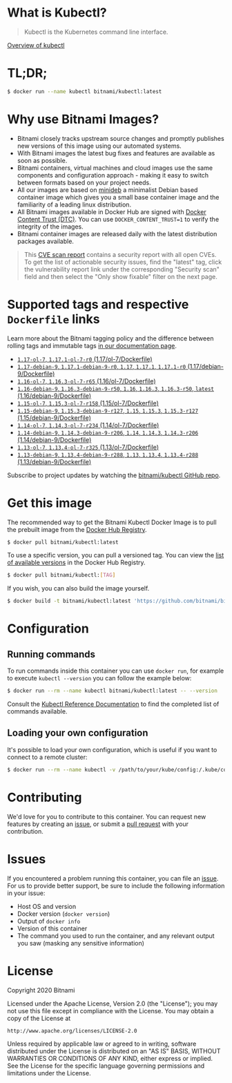 
# What is Kubectl?

> Kubectl is the Kubernetes command line interface.

[Overview of kubectl](https://kubernetes.io/docs/reference/kubectl/overview/)

# TL;DR;

```bash
$ docker run --name kubectl bitnami/kubectl:latest
```

# Why use Bitnami Images?

* Bitnami closely tracks upstream source changes and promptly publishes new versions of this image using our automated systems.
* With Bitnami images the latest bug fixes and features are available as soon as possible.
* Bitnami containers, virtual machines and cloud images use the same components and configuration approach - making it easy to switch between formats based on your project needs.
* All our images are based on [minideb](https://github.com/bitnami/minideb) a minimalist Debian based container image which gives you a small base container image and the familiarity of a leading linux distribution.
* All Bitnami images available in Docker Hub are signed with [Docker Content Trust (DTC)](https://docs.docker.com/engine/security/trust/content_trust/). You can use `DOCKER_CONTENT_TRUST=1` to verify the integrity of the images.
* Bitnami container images are released daily with the latest distribution packages available.


> This [CVE scan report](https://quay.io/repository/bitnami/kubectl?tab=tags) contains a security report with all open CVEs. To get the list of actionable security issues, find the "latest" tag, click the vulnerability report link under the corresponding "Security scan" field and then select the "Only show fixable" filter on the next page.

# Supported tags and respective `Dockerfile` links

Learn more about the Bitnami tagging policy and the difference between rolling tags and immutable tags [in our documentation page](https://docs.bitnami.com/containers/how-to/understand-rolling-tags-containers/).


* [`1.17-ol-7`, `1.17.1-ol-7-r0` (1.17/ol-7/Dockerfile)](https://github.com/bitnami/bitnami-docker-kubectl/blob/1.17.1-ol-7-r0/1.17/ol-7/Dockerfile)
* [`1.17-debian-9`, `1.17.1-debian-9-r0`, `1.17`, `1.17.1`, `1.17.1-r0` (1.17/debian-9/Dockerfile)](https://github.com/bitnami/bitnami-docker-kubectl/blob/1.17.1-debian-9-r0/1.17/debian-9/Dockerfile)
* [`1.16-ol-7`, `1.16.3-ol-7-r65` (1.16/ol-7/Dockerfile)](https://github.com/bitnami/bitnami-docker-kubectl/blob/1.16.3-ol-7-r65/1.16/ol-7/Dockerfile)
* [`1.16-debian-9`, `1.16.3-debian-9-r50`, `1.16`, `1.16.3`, `1.16.3-r50`, `latest` (1.16/debian-9/Dockerfile)](https://github.com/bitnami/bitnami-docker-kubectl/blob/1.16.3-debian-9-r50/1.16/debian-9/Dockerfile)
* [`1.15-ol-7`, `1.15.3-ol-7-r158` (1.15/ol-7/Dockerfile)](https://github.com/bitnami/bitnami-docker-kubectl/blob/1.15.3-ol-7-r158/1.15/ol-7/Dockerfile)
* [`1.15-debian-9`, `1.15.3-debian-9-r127`, `1.15`, `1.15.3`, `1.15.3-r127` (1.15/debian-9/Dockerfile)](https://github.com/bitnami/bitnami-docker-kubectl/blob/1.15.3-debian-9-r127/1.15/debian-9/Dockerfile)
* [`1.14-ol-7`, `1.14.3-ol-7-r234` (1.14/ol-7/Dockerfile)](https://github.com/bitnami/bitnami-docker-kubectl/blob/1.14.3-ol-7-r234/1.14/ol-7/Dockerfile)
* [`1.14-debian-9`, `1.14.3-debian-9-r206`, `1.14`, `1.14.3`, `1.14.3-r206` (1.14/debian-9/Dockerfile)](https://github.com/bitnami/bitnami-docker-kubectl/blob/1.14.3-debian-9-r206/1.14/debian-9/Dockerfile)
* [`1.13-ol-7`, `1.13.4-ol-7-r325` (1.13/ol-7/Dockerfile)](https://github.com/bitnami/bitnami-docker-kubectl/blob/1.13.4-ol-7-r325/1.13/ol-7/Dockerfile)
* [`1.13-debian-9`, `1.13.4-debian-9-r288`, `1.13`, `1.13.4`, `1.13.4-r288` (1.13/debian-9/Dockerfile)](https://github.com/bitnami/bitnami-docker-kubectl/blob/1.13.4-debian-9-r288/1.13/debian-9/Dockerfile)

Subscribe to project updates by watching the [bitnami/kubectl GitHub repo](https://github.com/bitnami/bitnami-docker-kubectl).

# Get this image

The recommended way to get the Bitnami Kubectl Docker Image is to pull the prebuilt image from the [Docker Hub Registry](https://hub.docker.com/r/bitnami/kubectl).

```bash
$ docker pull bitnami/kubectl:latest
```

To use a specific version, you can pull a versioned tag. You can view the [list of available versions](https://hub.docker.com/r/bitnami/kubectl/tags/) in the Docker Hub Registry.

```bash
$ docker pull bitnami/kubectl:[TAG]
```

If you wish, you can also build the image yourself.

```bash
$ docker build -t bitnami/kubectl:latest 'https://github.com/bitnami/bitnami-docker-kubectl.git#master:1.16/debian-9'
```

# Configuration

## Running commands

To run commands inside this container you can use `docker run`, for example to execute `kubectl --version` you can follow the example below:

```bash
$ docker run --rm --name kubectl bitnami/kubectl:latest -- --version
```

Consult the [Kubectl Reference Documentation](https://kubernetes.io/docs/reference/generated/kubectl/kubectl-commands) to find the completed list of commands available.

## Loading your own configuration

It's possible to load your own configuration, which is useful if you want to connect to a remote cluster:

```bash
$ docker run --rm --name kubectl -v /path/to/your/kube/config:/.kube/config bitnami/kubectl:latest
```

# Contributing

We'd love for you to contribute to this container. You can request new features by creating an [issue](https://github.com/bitnami/bitnami-docker-kubectl/issues), or submit a [pull request](https://github.com/bitnami/bitnami-docker-kubectl/pulls) with your contribution.

# Issues

If you encountered a problem running this container, you can file an [issue](https://github.com/bitnami/bitnami-docker-kubectl/issues). For us to provide better support, be sure to include the following information in your issue:

- Host OS and version
- Docker version (`docker version`)
- Output of `docker info`
- Version of this container
- The command you used to run the container, and any relevant output you saw (masking any sensitive information)

# License

Copyright 2020 Bitnami

Licensed under the Apache License, Version 2.0 (the "License");
you may not use this file except in compliance with the License.
You may obtain a copy of the License at

    http://www.apache.org/licenses/LICENSE-2.0

Unless required by applicable law or agreed to in writing, software
distributed under the License is distributed on an "AS IS" BASIS,
WITHOUT WARRANTIES OR CONDITIONS OF ANY KIND, either express or implied.
See the License for the specific language governing permissions and
limitations under the License.

